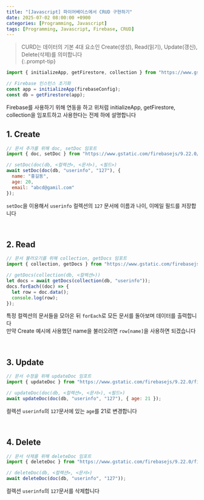 ```yaml
---
title: "[Javascript] 파이어베이스에서 CRUD 구현하기"
date: 2025-07-02 08:00:00 +0900
categories: [Programming, Javascript]
tags: [Programming, Javascript, Firebase, CRUD]
---
```


> CURD는 데이터의 기본 4대 요소인 Create(생성), Read(읽기), Update(갱신), Delete(삭제)를 의미합니다   
{:.prompt-tip}

```javascript
import { initializeApp, getFirestore, collection } from "https://www.gstatic.com/firebasejs/9.22.0/firebase-app.js";

// Firebase 인스턴스 초기화
const app = initializeApp(firebaseConfig);
const db = getFirestore(app);
```
Firebase를 사용하기 위해 연동을 하고 위처럼 initializeApp, getFirestore, collection을 임포트하고 사용한다는 전제 하에 설명합니다

## 1. Create
```javascript
// 문서 추가를 위해 doc, setDoc 임포트
import { doc, setDoc } from "https://www.gstatic.com/firebasejs/9.22.0/firebase-firestore.js";

// setDoc(doc(db, <컬렉션>, <문서>), <필드>)
await setDoc(doc(db, "userinfo", "127"), {
  name: "홍길동",
  age: 20,
  email: "abcd@gamil.com"
});
```

`setDoc`을 이용해서 `userinfo` 컬렉션의 `127` 문서에 이름과 나이, 이메일 필드를 저장합니다

<br>

## 2. Read
```javascript
// 문서 불러오기를 위해 collection, getDocs 임포트
import { collection, getDocs } from "https://www.gstatic.com/firebasejs/9.22.0/firebase-firestore.js";

// getDocs(collection(db, <컬렉션>))
let docs = await getDocs(collection(db, "userinfo"));
docs.forEach((doc) => {
  let row = doc.data();
  console.log(row);
});
```

특정 컬렉션의 문서들을 모아온 뒤 `forEach`로 모든 문서를 돌아보며 데이터를 출력합니다   
만약 Create 예시에 사용했던 name을 불러오려면 `row[name]`을 사용하면 되겠습니다   

<br>

## 3. Update
```javascript
// 문서 수정을 위해 updateDoc 임포트
import { updateDoc } from "https://www.gstatic.com/firebasejs/9.22.0/firebase-firestore.js";

// updateDoc(doc(db, <컬렉션>, <문서>), <필드>)
await updateDoc(doc(db, "userinfo", "127"), { age: 21 });
```

컬렉션 `userinfo`의 `127`문서에 있는 `age`를 21로 변경합니다

<br>

## 4. Delete
```javascript
// 문서 삭제를 위해 deleteDoc 임포트
import { deleteDoc } from "https://www.gstatic.com/firebasejs/9.22.0/firebase-firestore.js";

// deleteDoc(db, <컬렉션>, <문서>)
await deleteDoc(doc(db, "userinfo", "127"));
```

컬렉션 `userinfo`의 `127`문서를 삭제합니다   
